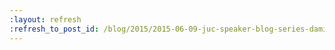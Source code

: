 ```yaml
---
:layout: refresh
:refresh_to_post_id: /blog/2015/2015-06-09-juc-speaker-blog-series-damien-coraboeuf-juc-europe
---
```

